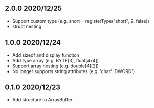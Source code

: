 ## 2.0.0 2020/12/25

- Support custom type (e.g. short = registerType("short", 2, false))
- struct nesting


## 1.0.0 2020/12/24

- Add sizeof and display function
- Add type array (e.g. BYTE[3], float[4x4])
- Support array nesting (e.g. double[4][2])
- No longer supports string attributes (e.g. 'char' 'DWORD')

## 0.1.0 2020/12/23

- Add structure to ArrayBuffer